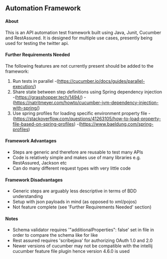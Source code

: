 ## Automation Framework

#### About

This is an API automation test framework built using Java, Junit, Cucumber and RestAssured. It is designed for multiple use cases, presently being used for testing the twitter api.

#### Further Requirements Needed

The following features are not currently present should be added to the framework:

1. Run tests in parallel -(https://cucumber.io/docs/guides/parallel-execution/)
2. Share state between step definitions using Spring dependency injection -(https://grasshopper.tech/1494/) -(https://natritmeyer.com/howto/cucumber-jvm-dependency-injection-with-spring/)
3. Use spring profiles for loading specific environment property file -(https://stackoverflow.com/questions/41263105/how-to-load-property-file-based-on-spring-profiles) -(https://www.baeldung.com/spring-profiles)

#### Framework Advantages

- Steps are generic and therefore are reusable to test many APIs
- Code is relatively simple and makes use of many libraries e.g. RestAssured, Jackson etc
- Can do many different request types with very little code

#### Framework Disadvantages

- Generic steps are arguably less descriptive in terms of BDD understanding
- Setup with json payloads in mind (as opposed to xml/pojos)
- Not feature complete (see 'Further Requirements Needed' section)


#### Notes

- Schema validator requires '"additionalProperties": false' set in file in order to compare the schema like for like
- Rest assured requires 'scribejava' for authorizing OAuth 1.0 and 2.0
- Newer versions of cucumber may not be compatible with the intellij cucumber feature file plugin hence version 4.6.0 is used

